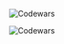 ![Codewars](https://github.r2v.ch/codewars?user=atalayk&name=true&top_languages=true&stroke=%23b362ff&theme=purple_dark)

![Codewars](https://github.r2v.ch/codewars?user=atalayk)
